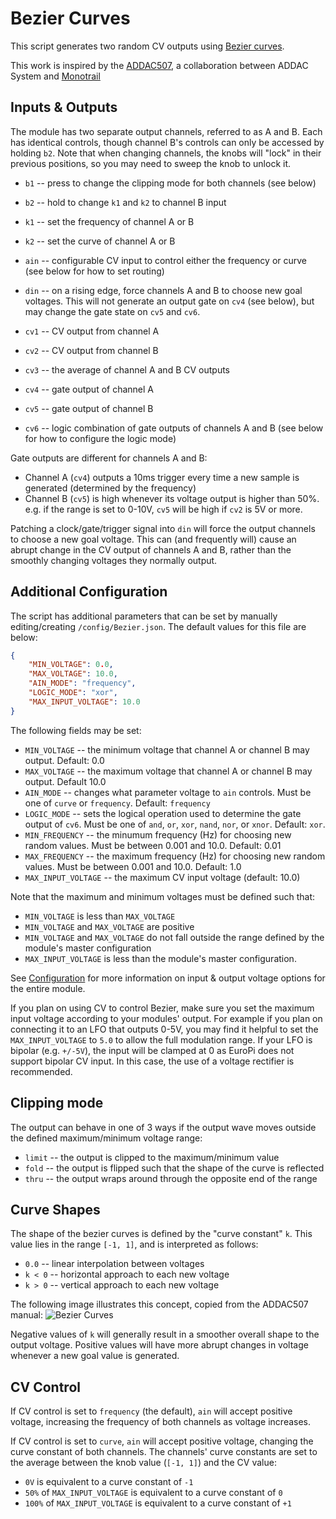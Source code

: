 # Bezier Curves

This script generates two random CV outputs using [Bezier curves](https://en.wikipedia.org/wiki/Bezier_curve).

This work is inspired by the [ADDAC507](https://www.addacsystem.com/en/products/modules/addac500-series/addac507),
a collaboration between ADDAC System and [Monotrail](https://youtu.be/9PxVmeMrOoQ?si=GsNDKNipjHtBIPT1)

## Inputs & Outputs

The module has two separate output channels, referred to as A and B. Each has identical controls,
though channel B's controls can only be accessed by holding `b2`.  Note that when changing channels,
the knobs will "lock" in their previous positions, so you may need to sweep the knob to unlock it.

- `b1` -- press to change the clipping mode for both channels (see below)
- `b2` -- hold to change `k1` and `k2` to channel B input

- `k1` -- set the frequency of channel A or B
- `k2` -- set the curve of channel A or B
- `ain` -- configurable CV input to control either the frequency or curve (see below for how to set
  routing)
- `din` -- on a rising edge, force channels A and B to choose new goal voltages. This will not
  generate an output gate on `cv4` (see below), but may change the gate state on `cv5` and `cv6`.

- `cv1` -- CV output from channel A
- `cv2` -- CV output from channel B
- `cv3` -- the average of channel A and B CV outputs
- `cv4` -- gate output of channel A
- `cv5` -- gate output of channel B
- `cv6` -- logic combination of gate outputs of channels A and B (see below for how to configure the
  logic mode)

Gate outputs are different for channels A and B:
- Channel A (`cv4`) outputs a 10ms trigger every time a new sample is generated (determined by the
  frequency)
- Channel B (`cv5`) is high whenever its voltage output is higher than 50%. e.g. if the range is set
  to 0-10V, `cv5` will be high if `cv2` is 5V or more.

Patching a clock/gate/trigger signal into `din` will force the output channels to choose a new goal
voltage. This can (and frequently will) cause an abrupt change in the CV output of channels A and B,
rather than the smoothly changing
voltages they normally output.

## Additional Configuration

The script has additional parameters that can be set by manually editing/creating
`/config/Bezier.json`. The default values for this file are below:

```json
{
    "MIN_VOLTAGE": 0.0,
    "MAX_VOLTAGE": 10.0,
    "AIN_MODE": "frequency",
    "LOGIC_MODE": "xor",
    "MAX_INPUT_VOLTAGE": 10.0
}
```

The following fields may be set:

- `MIN_VOLTAGE` -- the minimum voltage that channel A or channel B may output. Default: 0.0
- `MAX_VOLTAGE` -- the maximum voltage that channel A or channel B may output. Default 10.0
- `AIN_MODE` -- changes what parameter voltage to `ain` controls. Must be one of `curve` or
  `frequency`. Default: `frequency`
- `LOGIC_MODE` -- sets the logical operation used to determine the gate output of `cv6`. Must be one
  of `and`, `or`, `xor`, `nand`, `nor`, or `xnor`. Default: `xor`.
- `MIN_FREQUENCY` -- the minumum frequency (Hz) for choosing new random values. Must be between
  0.001 and 10.0. Default: 0.01
- `MAX_FREQUENCY` -- the maximum frequency (Hz) for choosing new random values. Must be between
  0.001 and 10.0. Default: 1.0
- `MAX_INPUT_VOLTAGE` -- the maximum CV input voltage (default: 10.0)

Note that the maximum and minimum voltages must be defined such that:
- `MIN_VOLTAGE` is less than `MAX_VOLTAGE`
- `MIN_VOLTAGE` and `MAX_VOLTAGE` are positive
- `MIN_VOLTAGE` and `MAX_VOLTAGE` do not fall outside the range defined by the module's master
  configuration
- `MAX_INPUT_VOLTAGE` is less than the module's master configuration.

See [Configuration](/software/CONFIGURATION.md) for more information on input & output voltage
options for the entire module.

If you plan on using CV to control Bezier, make sure you set the maximum input voltage according to
your modules' output.  For example if you plan on connecting it to an LFO that outputs 0-5V, you may
find it helpful to set the `MAX_INPUT_VOLTAGE` to `5.0` to allow the full modulation range.  If your
LFO is bipolar (e.g. `+/-5V`), the input will be clamped at 0 as EuroPi does not support bipolar CV
input.  In this case, the use of a voltage rectifier is recommended.

## Clipping mode

The output can behave in one of 3 ways if the output wave moves outside the defined maximum/minimum
voltage range:
- `limit` -- the output is clipped to the maximum/minimum value
- `fold` -- the output is flipped such that the shape of the curve is reflected
- `thru` -- the output wraps around through the opposite end of the range

## Curve Shapes

The shape of the bezier curves is defined by the "curve constant" `k`. This value lies in the range
`[-1, 1]`, and is
interpreted as follows:
- `0.0` -- linear interpolation between voltages
- `k < 0` -- horizontal approach to each new voltage
- `k > 0` -- vertical approach to each new voltage

The following image illustrates this concept, copied from the ADDAC507 manual:
![Bezier Curves](bezier-docs/curve-knob.png.png)

Negative values of `k` will generally result in a smoother overall shape to the output voltage.
Positive values will have more abrupt changes in voltage whenever a new goal value is generated.

## CV Control

If CV control is set to `frequency` (the default), `ain` will accept positive voltage, increasing
the frequency of both channels as voltage increases.

If CV control is set to `curve`, `ain` will accept positive voltage, changing the curve constant of
both channels. The channels' curve constants are set to the average between the knob value
(`[-1, 1]`) and the CV value:
- `0V` is equivalent to a curve constant of `-1`
- `50%` of `MAX_INPUT_VOLTAGE` is equivalent to a curve constant of `0`
- `100%` of `MAX_INPUT_VOLTAGE` is equivalent to a curve constant of `+1`
